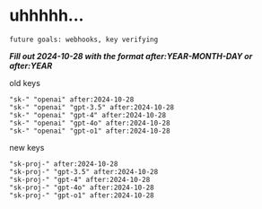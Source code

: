 # uhhhhh...

`future goals: webhooks, key verifying`



***Fill out 2024-10-28 with the format after:YEAR-MONTH-DAY or after:YEAR***

old keys
```
"sk-" "openai" after:2024-10-28
"sk-" "openai" "gpt-3.5" after:2024-10-28
"sk-" "openai" "gpt-4" after:2024-10-28
"sk-" "openai" "gpt-4o" after:2024-10-28
"sk-" "openai" "gpt-o1" after:2024-10-28
```

new keys
```
"sk-proj-" after:2024-10-28
"sk-proj-" "gpt-3.5" after:2024-10-28
"sk-proj-" "gpt-4" after:2024-10-28
"sk-proj-" "gpt-4o" after:2024-10-28
"sk-proj-" "gpt-o1" after:2024-10-28
```
